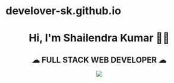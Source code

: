 # develover-sk.github.io
<h1 align="center">Hi, I'm Shailendra Kumar 👨‍💼</h1>
<h2 align="center">☁&nbsp;FULL STACK WEB DEVELOPER&nbsp;☁</h2>
<p align="center"><img src="https://raw.githubusercontent.com/develover-sk/develover-sk.github.io/main/Shailendra.png"></img></p>
